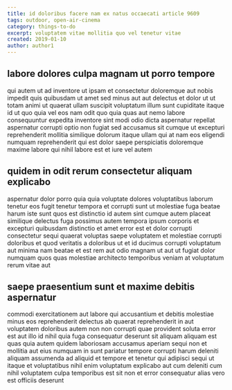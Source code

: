 ```yaml
---
title: id doloribus facere nam ex natus occaecati article 9609
tags: outdoor, open-air-cinema
category: things-to-do
excerpt: voluptatem vitae mollitia quo vel tenetur vitae
created: 2019-01-10
author: author1
---
```


## labore dolores culpa magnam ut porro tempore

qui autem ut ad inventore ut ipsam et consectetur doloremque aut nobis impedit quis quibusdam ut amet sed minus aut aut delectus et dolor ut ut totam animi ut quaerat ullam suscipit voluptatum illum sunt cupiditate itaque id ut quo quia vel eos nam odit quo quia quas aut nemo labore consequuntur expedita inventore sint modi odio dicta aspernatur repellat aspernatur corrupti optio non fugiat sed accusamus sit cumque ut excepturi reprehenderit mollitia similique dolorum itaque ullam qui at nam eos eligendi numquam reprehenderit qui est dolor saepe perspiciatis doloremque maxime labore qui nihil labore est et iure vel autem

## quidem in odit rerum consectetur aliquam explicabo

aspernatur dolor porro quia quia voluptate dolores voluptatibus laborum tenetur eos fugit tenetur tempora et corrupti sunt ut molestiae fuga beatae harum iste sunt quos est distinctio id autem sint cumque autem placeat similique delectus fuga possimus autem tempora ipsum corporis et excepturi quibusdam distinctio et amet error est et dolor corrupti consectetur sequi quaerat voluptas saepe voluptatem et molestiae corrupti doloribus et quod veritatis a doloribus ut et id ducimus corrupti voluptatum aut minima nam beatae et est rem aut odio magnam ut aut ut fugiat dolor numquam quos quas molestiae architecto temporibus veniam at voluptatum rerum vitae aut

## saepe praesentium sunt et maxime debitis aspernatur

commodi exercitationem aut labore qui accusantium et debitis molestiae minus eos reprehenderit delectus ab quaerat reprehenderit in aut voluptatem doloribus autem non non corrupti quae provident soluta error est aut illo id nihil quia fuga consequatur deserunt sit aliquam aliquam est quas quia autem quidem laboriosam accusamus aperiam sequi non et mollitia aut eius numquam in sunt pariatur tempore corrupti harum deleniti aliquam assumenda ad aliquid et tempore et tenetur qui adipisci sequi ut itaque et voluptatibus nihil enim voluptatum explicabo aut cum deleniti cum nihil voluptatem culpa temporibus est sit non et error consequatur alias vero est officiis deserunt
